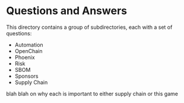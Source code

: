 # Questions and Answers
This directory contains
a group of subdirectories,
each with a set of questions:

- Automation
- OpenChain
- Phoenix
- Risk
- SBOM
- Sponsors
- Supply Chain

blah blah on why each is important to either supply chain or this game
